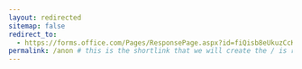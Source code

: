 ```yaml
---
layout: redirected
sitemap: false
redirect_to:
  - https://forms.office.com/Pages/ResponsePage.aspx?id=fiQisb8eUkuzCcKqdDb8a-bHL_OYqXBGizNjWHZVm4BURVgyMVc4QkUxMUpJT1FCRUNERDlUSDFXMC4u # This is where it will be redirected  - must be a complete url and a space after the -
permalink: /anon # this is the shortlink that we will create the / is required - MUST MATCH the name of the file and a space after the :
---
```

